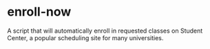 # enroll-now
A script that will automatically enroll in requested classes on Student Center, a popular scheduling site for many universities. 

